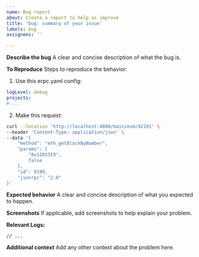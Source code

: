 ```yaml
---
name: Bug report
about: Create a report to help us improve
title: 'bug: summary of your issue'
labels: bug
assignees: ''

---
```


**Describe the bug**
A clear and concise description of what the bug is.

**To Reproduce**
Steps to reproduce the behavior:
1. Use this erpc.yaml config:
```yaml
logLevel: debug
projects:
# ...
```
2. Make this request:
```bash
curl --location 'http://localhost:4000/main/evm/42161' \
--header 'Content-Type: application/json' \
--data '{
    "method": "eth_getBlockByNumber",
    "params": [
        "0x1203319",
        false
    ],
    "id": 9199,
    "jsonrpc": "2.0"
}'
```

**Expected behavior**
A clear and concise description of what you expected to happen.

**Screenshots**
If applicable, add screenshots to help explain your problem.

**Relevant Logs:**
```jsonl
// ...
```

**Additional context**
Add any other context about the problem here.

